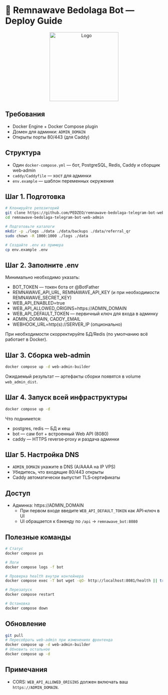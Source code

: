 # 🚀 Remnawave Bedolaga Bot — Deploy Guide

<p align="center">
  <img src="./assets/logo2.svg" alt="Logo" width="220" />
</p>

## Требования
- Docker Engine + Docker Compose plugin
- Домен для админки: `ADMIN_DOMAIN`
- Открыты порты 80/443 (для Caddy)

## Структура
- Один `docker-compose.yml` — бот, PostgreSQL, Redis, Caddy и сборщик web‑admin
- `caddy/Caddyfile` — хост для админки
- `env.example` — шаблон переменных окружения

## Шаг 1. Подготовка
```bash
# Клонируйте репозиторий
git clone https://github.com/PEDZEO/remnawave-bedolaga-telegram-bot-web-admin
cd remnawave-bedolaga-telegram-bot-web-admin

# Подготовьте каталоги
mkdir -p ./logs ./data ./data/backups ./data/referral_qr
sudo chown -R 1000:1000 ./logs ./data

# Создайте .env из примера
cp env.example .env
```

## Шаг 2. Заполните .env
Минимально необходимо указать:
- BOT_TOKEN — токен бота от @BotFather
- REMNAWAVE_API_URL, REMNAWAVE_API_KEY (и при необходимости REMNAWAVE_SECRET_KEY)
- WEB_API_ENABLED=true
- WEB_API_ALLOWED_ORIGINS=https://ADMIN_DOMAIN
- WEB_API_DEFAULT_TOKEN — первичный ключ для входа в админку
- ADMIN_DOMAIN, CADDY_EMAIL
- WEBHOOK_URL=http(s)://SERVER_IP (опционально)

При необходимости скорректируйте БД/Redis (по умолчанию всё работает в Docker).

## Шаг 3. Сборка web‑admin
```bash
docker compose up -d web-admin-builder
```
Ожидаемый результат — артефакты сборки появятся в volume `web_admin_dist`.

## Шаг 4. Запуск всей инфраструктуры
```bash
docker compose up -d
```
Что поднимется:
- postgres, redis — БД и кеш
- bot — сам бот + встроенный Web API (8080)
- caddy — HTTPS reverse‑proxy и раздача админки

## Шаг 5. Настройка DNS
- `ADMIN_DOMAIN` укажите в DNS (A/AAAA на IP VPS)
- Убедитесь, что входящие 80/443 открыты
- Caddy автоматически выпустит TLS‑сертификаты

## Доступ
- Админка: https://ADMIN_DOMAIN
  - При первом входе введите `WEB_API_DEFAULT_TOKEN` как API‑ключ в UI
  - UI обращается к бэкенду по `/api` → `remnawave_bot:8080`

## Полезные команды
   ```bash
# Статус
docker compose ps

# Логи
docker compose logs -f bot

# Проверка health внутри контейнера
docker compose exec -T bot wget -qO- http://localhost:8081/health || true

# Перезапуск
docker compose restart

# Остановка
docker compose down
```

## Обновление
```bash
git pull
# Пересобрать web-admin при изменениях фронтенда
docker compose up -d web-admin-builder
# Обновить остальное
docker compose up -d
```

## Примечания
- CORS: `WEB_API_ALLOWED_ORIGINS` должен включать ваш `https://ADMIN_DOMAIN`.
